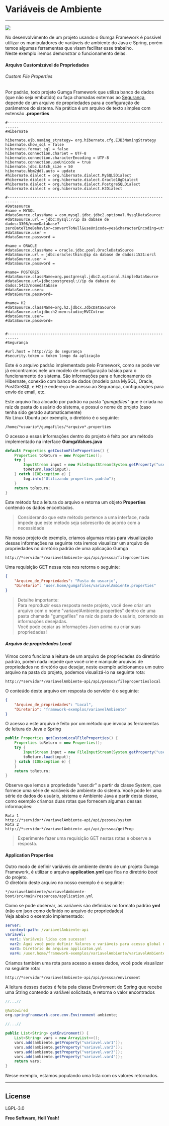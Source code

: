 # Variáveis de Ambiente
---

[![](https://avatars3.githubusercontent.com/u/13262049?s=200&v=4)](https://github.com/GUMGA/frameworkbackend)

No desenvolvimento de um projeto usando o Gumga Framework é possível utilizar os manipuladores de variáveis de ambiente do Java e Spring, porém temos algumas ferramentas que visam facilitar esse trabalho.</br>
Neste exemplo iremos demonstrar o funcionamento delas.

#### Arquivo Customizável de Propriedades
###### *Custom File Properties*
Por padrão, todo projeto Gumga Framework que utiliza banco de dados (que não seja embutido) ou faça chamadas externas ao [Segurança](https://gumga.io/security/), depende de um arquivo de propriedades para a configuração de parâmetros do sistema.
Na prática é um arquivo de texto simples com extensão **.properties**

```
#---------------------------------------------------------------------------
#Hibernate

hibernate.ejb.naming_strategy= org.hibernate.cfg.EJB3NamingStrategy
hibernate.show_sql = false
hibernate.format_sql = false
hibernate.connection.charSet = UTF-8
hibernate.connection.characterEncoding = UTF-8
hibernate.connection.useUnicode = true
hibernate.jdbc.batch_size = 50
hibernate.hbm2ddl.auto = update
#hibernate.dialect = org.hibernate.dialect.MySQL5Dialect
#hibernate.dialect = org.hibernate.dialect.Oracle10gDialect
#hibernate.dialect = org.hibernate.dialect.PostgreSQLDialect
#hibernate.dialect = org.hibernate.dialect.H2Dialect

#---------------------------------------------------------------------------
#Datasource
#name = MYSQL
#dataSource.className = com.mysql.jdbc.jdbc2.optional.MysqlDataSource
#dataSource.url = jdbc:mysql://ip da dabase de dados:3306/nomeDatabase?zeroDateTimeBehavior=convertToNull&useUnicode=yes&characterEncoding=utf8
#dataSource.user =
#dataSource.password =

#name = ORACLE
#dataSource.className = oracle.jdbc.pool.OracleDataSource
#dataSource.url = jdbc:oracle:thin:@ip da dabase de dados:1521:orcl
#dataSource.user =
#dataSource.password =

#name= POSTGRES
#dataSource.className=org.postgresql.jdbc2.optional.SimpleDataSource
#dataSource.url=jdbc:postgresql://ip da dabase de dados:5433/nomedatabase
#dataSource.user=
#dataSource.password=

#name= H2
#dataSource.className=org.h2.jdbcx.JdbcDataSource
#dataSource.url=jdbc:h2:mem:studio;MVCC=true
#dataSource.user=
#dataSource.password=


#---------------------------------------------------------------------------
#Segurança

#url.host = http://ip do segurança
#security.token = token longo da aplicação
```
Este é o arquivo padrão implementado pelo Framework, como se pode ver já encontramos nele um modelo de configuração básica para o funcionamento do sistema. São informações para o funcionamento do Hibernate, conexão com banco de dados (modelo para MySQL, Oracle, PostGreSQL e H2) e endereço de acesso ao Segurança, configurações para envio de email, etc.

Este arquivo fica alocado por padrão na pasta *"gumgafiles"* que é criada na raiz da pasta do usuário do sistema, e possui o nome do projeto (caso tenha sido gerado automaticamente)<br>
No Linux Ubuntu por exemplo, o diretório é o seguinte:
```
/home/*usuario*/gumgafiles/*arquivo*.properties
```
O acesso a essas informações dentro do projeto é feito por um método implementado na interface **GumgaValues.java**
```Java
default Properties getCustomFileProperties() {
    Properties toReturn = new Properties();
    try {
        InputStream input = new FileInputStream(System.getProperty("user.home") + "/gumgafiles/" + getCustomPropertiesFileName());
        toReturn.load(input);
    } catch (IOException e) {
        log.info("Utilizando properties padrão");
    }
    return toReturn;
}
```
Este método faz a leitura do arquivo e retorna um objeto **Properties** contendo os dados encontrados.
> Considerando que este método pertence a uma interface, nada impede que este método seja sobrescrito de acordo com a necessidade

No nosso projeto de exemplo, criamos algumas rotas para visualização dessas informações
na seguinte rota iremos visualizar um arquivo de propriedades no diretório padrão de uma aplicação Gumga
```
http://*servidor*/variavelAmbiente-api/api/pessoa/fileproperties
```

Uma requisição GET nessa rota nos retorna o seguinte:
```json
{
    "Arquivo_de_Propriedades": "Pasta do usuario",
    "Diretorio": "user.home/gumgafiles/variavelAmbiente.properties"
}
```
> Detalhe importante: <br>
Para reproduzir essa resposta neste projeto, você deve criar um arquivo com o nome "variavelAmbiente.properties" dentro de uma pasta chamada "gumgafiles" na raiz da pasta do usuário, contendo as informações desejadas.<br>
Você pode copiar as informações Json acima ou criar suas propriedades!

##### Arquivo de propriedades Local
Vimos como funciona a leitura de um arquivo de propriedades do diretório padrão, porém nada impede que você crie e manipule arquivos de propriedades no diretório que desejar, neste exemplo adicionamos um outro arquivo na pasta do projeto, podemos visualizá-lo na seguinte rota:
```
http://*servidor*/variavelAmbiente-api/api/pessoa/filepropertieslocal
```
O conteúdo deste arquivo em resposta do servidor é o seguinte:
```Json
{
    "Arquivo_de_propriedades": "Local",
    "Diretorio": "framework-exemplos/variavelAmbiente"
}
```
O acesso a este arquivo é feito por um método que invoca as ferramentas de leitura do Java e Spring
```Java
public Properties getCustomLocalFileProperties() {
    Properties toReturn = new Properties();
    try {
        InputStream input = new FileInputStream(System.getProperty("user.dir") + "/" + getCustomPropertiesFileName());
        toReturn.load(input);
    } catch (IOException e) {
    }
    return toReturn;
}
```
Observe que lemos a propriedade "user.dir" a partir da classe System, que fornece uma série de variáveis de ambiente do sistema. Você pode ler uma série de dados do usuário, sistema e Ambiente Java a partir desta classe, como exemplo criamos duas rotas que fornecem algumas dessas informações:
```
Rota 1
http://*servidor*/variavelAmbiente-api/api/pessoa/system
Rota 2
http://*servidor*/variavelAmbiente-api/api/pessoa/getProp
```
> Experimente fazer uma requisição GET nestas rotas e observe a resposta.

#### Application Properties
Outro modo de definir variáveis de ambiente dentro de um projeto Gumga Framework, é utilizar o arquivo **application.yml** que fica no diretório *boot* do projeto.<br>
O diretório deste arquivo no nosso exemplo é o seguinte:
```
*/variavelAmbiente/variavelAmbiente-boot/src/main/resources/application.yml
```
Como se pode observar, as variáveis são definidas no formato padrão **yml** (não em json como definido no arquivo de propriedades)<br>
Veja abaixo o exemplo implementado:
```yml
server:
  context-path: /variavelAmbiente-api
variavel:
  var1: Variáveis lidas com sucesso!
  var2: Aqui você pode definir Valores e variáveis para acesso global no sistema
  var3: Diretório do arquivo applicaton.yml
  var4: /user.home/framework-exemplos/variavelAmbiente/variavelAmbiente-boot/src/main/resources/application.yml
```
Criamos também uma rota para acesso a esses dados, você pode visualizar na seguinte rota:
```
http://*servidor*/variavelAmbiente-api/api/pessoa/enviroment
```
A leitura desses dados é feita pela classe Enviroment do Spring que recebe uma String contendo a variável solicitada, e retorna o valor encontrados
```Java
//...//

@Autowired
org.springframework.core.env.Environment ambiente;

//...//

public List<String> getEnviroment() {
    List<String> vars = new ArrayList<>();
    vars.add(ambiente.getProperty("variavel.var1"));
    vars.add(ambiente.getProperty("variavel.var2"));
    vars.add(ambiente.getProperty("variavel.var3"));
    vars.add(ambiente.getProperty("variavel.var4"));
    return vars;
}
```
Nesse exemplo, estamos populando uma lista com os valores retornados.

---
License
----

LGPL-3.0


**Free Software, Hell Yeah!**
